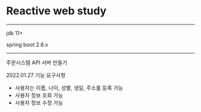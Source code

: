 # Reactive web study

---

jdk 11+

spring boot 2.6.x

---

주문시스템 API 서버 만들기 

2022.01.27 기능 요구사항
* 사용자는 이름, 나이, 성별, 생일, 주소를 등록 가능
* 사용자 정보 조회 가능
* 사용자 정보 수정 가능